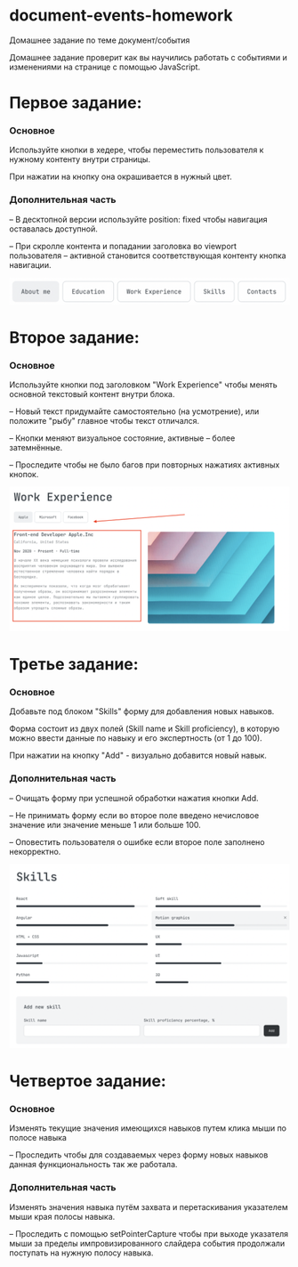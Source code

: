 # document-events-homework
Домашнее задание по теме документ/события

Домашнее задание проверит как вы научились работать с событиями и изменениями на странице с помощью JavaScript.

# Первое задание:
### Основное
Используйте кнопки в хедере, чтобы переместить пользователя к нужному контенту внутри страницы.

При нажатии на кнопку она окрашивается в нужный цвет.

### Дополнительная часть
– В десктопной версии используйте position: fixed чтобы навигация оставалась доступной.

– При скролле контента и попадании заголовка во viewport пользователя – активной становится соответствующая контенту кнопка навигации.

![header-buttons](assets/header-buttons.png?raw=true "header-buttons")

# Второе задание:
### Основное
Используйте кнопки под заголовком "Work Experience" чтобы менять основной текстовый контент внутри блока.

– Новый текст придумайте самостоятельно (на усмотрение), или положите "рыбу" главное чтобы текст отличался.

– Кнопки меняют визуальное состояние, активные – более затемнённые.

– Проследите чтобы не было багов при повторных нажатиях активных кнопок.

![block-scrolling](assets/block-scrolling.png?raw=true "block-scrolling")

# Третье задание:
### Основное
Добавьте под блоком "Skills" форму для добавления новых навыков.

Форма состоит из двух полей (Skill name и Skill proficiency), в которую можно ввести данные по навыку и его экспертность (от 1 до 100).

При нажатии на кнопку "Add" - визуально добавится новый навык.

### Дополнительная часть
– Очищать форму при успешной обработки нажатия кнопки Add.

– Не принимать форму если во второе поле введено нечисловое значение или значение меньше 1 или больше 100.

– Оповестить пользователя о ошибке если второе поле заполнено некорректно.

![skills-editing](assets/skills-editing.png?raw=true "skills-editing")

# Четвертое задание:
### Основное
Изменять текущие значения имеющихся навыков путем клика мыши по полосе навыка

– Проследить чтобы для создаваемых через форму новых навыков данная функциональность так же работала.

### Дополнительная часть
Изменять значения навыка путём захвата и перетаскивания указателем мыши края полосы навыка.

– Проследить с помощью setPointerCapture чтобы при выходе указателя мыши за пределы импровизированного слайдера события продолжали поступать на нужную полосу навыка.
